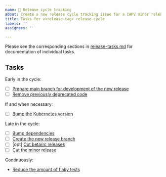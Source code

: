 ```yaml
---
name: 🚋 Release cycle tracking
about: Create a new release cycle tracking issue for a CAPV minor release
title: Tasks for v<release-tag> release cycle
labels: ''
assignees: ''

---
```


Please see the corresponding sections in [release-tasks.md](https://github.com/kubernetes-sigs/cluster-api-provider-vsphere/blob/main/docs/release/release-tasks.md) for documentation of individual tasks.  

## Tasks

Early in the cycle:
* [ ] [Prepare main branch for development of the new release](https://github.com/kubernetes-sigs/cluster-api-provider-vsphere/blob/main/docs/release/release-tasks.md#prepare-main-branch-for-development-of-the-new-release)
* [ ] [Remove previously deprecated code](https://github.com/kubernetes-sigs/cluster-api-provider-vsphere/blob/main/docs/release/release-tasks.md#remove-previously-deprecated-code)

If and when necessary:
* [ ] [Bump the Kubernetes version](https://github.com/kubernetes-sigs/cluster-api-provider-vsphere/blob/main/docs/release/release-tasks.md#optional-bump-the-kubernetes-version)

Late in the cycle:
* [ ] [Bump dependencies](https://github.com/kubernetes-sigs/cluster-api-provider-vsphere/blob/main/docs/release/release-tasks.md#bump-dependencies)
* [ ] [Create the new release branch](https://github.com/kubernetes-sigs/cluster-api-provider-vsphere/blob/main/docs/release/release-tasks.md#create-a-release-branch)
* [ ] [opt] [Cut beta/rc releases](https://github.com/kubernetes-sigs/cluster-api-provider-vsphere/blob/main/docs/release/release-tasks.md#cut-a-release)
* [ ] [Cut the minor release](https://github.com/kubernetes-sigs/cluster-api-provider-vsphere/blob/main/docs/release/release-tasks.md#cut-a-release)

Continuously:
* [Reduce the amount of flaky tests](https://github.com/kubernetes-sigs/cluster-api-provider-vsphere/blob/main/docs/release/release-tasks.md#continuously-reduce-the-amount-of-flaky-tests)
